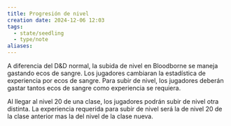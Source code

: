 ```yaml
---
title: Progresión de nivel
creation date: 2024-12-06 12:03
tags:
  - state/seedling
  - type/note
aliases:
---
```

 A diferencia del D&D normal, la subida de nivel en Bloodborne se maneja gastando ecos de sangre. Los jugadores cambiaran la estadística de experiencia por ecos de sangre. Para subir de nivel, los jugadores deberán gastar tantos ecos de sangre como experiencia se requiera. 
 
 Al llegar al nivel 20 de una clase, los jugadores podrán subir de nivel otra distinta. La experiencia requerida para subir de nivel será la de nivel 20 de la clase anterior mas la del nivel de la clase nueva.

